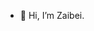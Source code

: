 - 👋 Hi, I’m Zaibei.

<!---
lizaibeim/lizaibeim is a ✨ special ✨ repository because its `README.md` (this file) appears on your GitHub profile.
You can click the Preview link to take a look at your changes.
--->
